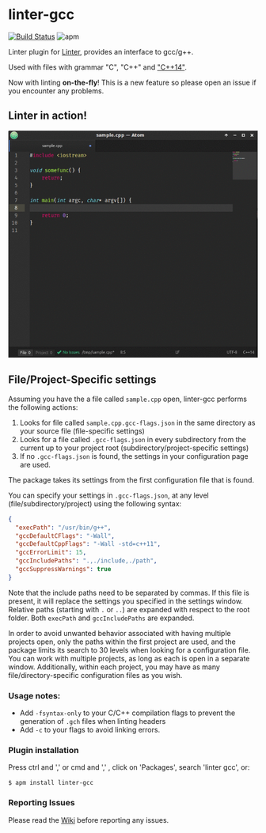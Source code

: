 # linter-gcc
[![Build Status](https://travis-ci.org/hebaishi/linter-gcc.svg?branch=master)](https://travis-ci.org/hebaishi/linter-gcc) ![apm](https://img.shields.io/apm/dm/linter-gcc.svg)

Linter plugin for [Linter](https://github.com/AtomLinter/Linter), provides an interface to gcc/g++.

Used with files with grammar "C", "C++" and ["C++14"](https://atom.io/packages/language-cpp14).

Now with linting **on-the-fly**! This is a new feature so please open an issue if you encounter any problems.

## Linter in action!

![linter-gcc screenshot](https://raw.githubusercontent.com/hebaishi/images/master/lintergcc_onthefly.gif)

## File/Project-Specific settings

Assuming you have the a file called ```sample.cpp``` open, linter-gcc performs the following actions:

1. Looks for file called ```sample.cpp.gcc-flags.json``` in the same directory as your source file (file-specific settings)
2. Looks for a file called ```.gcc-flags.json``` in every subdirectory from the current up to your project root (subdirectory/project-specific settings)
3. If no ```.gcc-flags.json``` is found, the settings in your configuration page are used.

The package takes its settings from the first configuration file that is found.

You can specify your settings in ```.gcc-flags.json```, at any level (file/subdirectory/project) using the following syntax:

```json
{
  "execPath": "/usr/bin/g++",
  "gccDefaultCFlags": "-Wall",
  "gccDefaultCppFlags": "-Wall -std=c++11",
  "gccErrorLimit": 15,
  "gccIncludePaths": ".,./include,./path",
  "gccSuppressWarnings": true
}
```

Note that the include paths need to be separated by commas. If this file is present, it will replace the settings you specified in the settings window. Relative paths (starting with ```.``` or ```..```) are expanded with respect to the root folder. Both ```execPath``` and ```gccIncludePaths``` are expanded.

In order to avoid unwanted behavior associated with having multiple projects open, only the paths within the first project are used, and the package limits its search to 30 levels when looking for a configuration file. You can work with multiple projects, as long as each is open in a separate window. Additionally, within each project, you may have as many file/directory-specific configuration files as you wish.

### Usage notes:
* Add ```-fsyntax-only``` to your C/C++ compilation flags to prevent the generation of ```.gch``` files when linting headers
* Add ```-c``` to your flags to avoid linking errors.

### Plugin installation
Press ctrl and ',' or cmd and ',' , click on 'Packages', search 'linter gcc', or:
```
$ apm install linter-gcc
```
### Reporting Issues

Please read the [Wiki](https://github.com/hebaishi/linter-gcc/wiki/) before reporting any issues.
